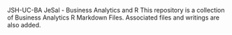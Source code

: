 JSH-UC-BA
JeSal - Business Analytics and R
This repository is a collection of Business Analytics R Markdown Files.
Associated files and writings are also added.

